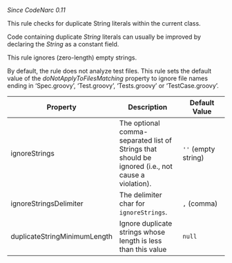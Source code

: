 *Since CodeNarc 0.11*

This rule checks for duplicate String literals within the current class.

Code containing duplicate *String* literals can usually be improved by
declaring the *String* as a constant field.

This rule ignores (zero-length) empty strings.

By default, the rule does not analyze test files. This rule sets the
default value of the *doNotApplyToFilesMatching* property to ignore file
names ending in ‘Spec.groovy’, ‘Test.groovy’, ‘Tests.groovy’ or
‘TestCase.groovy’.

<table>
<colgroup>
<col style="width: 40%" />
<col style="width: 33%" />
<col style="width: 25%" />
</colgroup>
<thead>
<tr class="header">
<th>Property</th>
<th>Description</th>
<th>Default Value</th>
</tr>
</thead>
<tbody>
<tr class="odd">
<td>ignoreStrings</td>
<td>The optional comma-separated list of Strings that should be ignored (i.e., not cause a violation).</td>
<td><code>''</code> (empty string)</td>
</tr>
<tr class="even">
<td>ignoreStringsDelimiter</td>
<td>The delimiter char for <code>ignoreStrings</code>.</td>
<td><code>,</code> (comma)</td>
</tr>
<tr class="odd">
<td>duplicateStringMinimumLength</td>
<td>Ignore duplicate strings whose length is less than this value</td>
<td><code>null</code></td>
</tr>
</tbody>
</table>
